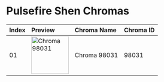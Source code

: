 # Pulsefire Shen Chromas

| Index | Preview | Chroma Name | Chroma ID |
|:---|:---|:---|:---|
| 01 | <img src='https://raw.communitydragon.org/latest/plugins/rcp-be-lol-game-data/global/default/v1/champion-chroma-images/98/98031.png' alt='Chroma 98031' width='100'> | Chroma 98031 | 98031 |
